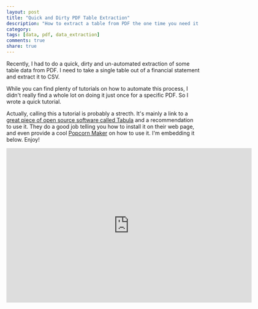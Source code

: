 ```yaml
---
layout: post
title: "Quick and Dirty PDF Table Extraction"
description: "How to extract a table from PDF the one time you need it."
category:
tags: [data, pdf, data_extraction]
comments: true
share: true
---
```


Recently, I had to do a quick, dirty and un-automated extraction of some table data from PDF.  I need to take a single table out of a financial statement and extract it to CSV.

While you can find plenty of tutorials on how to automate this process, I didn't really find a whole lot on doing it just once for a specific PDF.  So I wrote a quick tutorial.

<!--break-->

Actually, calling this a tutorial is probably a strecth.  It's mainly a link to a [great piece of open source software called Tabula](http://tabula.nerdpower.org/)  and a recommendation to use it.  They do a good job telling you how to install it on their web page, and even provide a cool [Popcorn Maker](https://webmaker.org/tools) on how to use it. I'm embedding it below.  Enjoy!

<iframe src='https://erika.makes.org/popcorn/16ll_' width='640' height='403' frameborder='0' mozallowfullscreen webkitallowfullscreen allowfullscreen></iframe>
